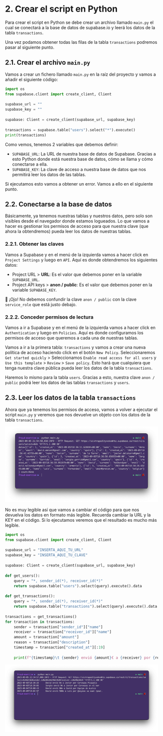 # 2. Crear el script en Python

Para crear el script en Python se debe crear un archivo llamado `main.py` el cual
se conectará a la base de datos de supabase.io y leerá los datos de la tabla `transactions`.

Una vez podamos obtener todas las filas de la tabla `transactions` podremos pasar al siguiente punto.

## 2.1. Crear el archivo `main.py`

Vamos a crear un fichero llamado `main.py` en la raíz del proyecto y vamos a añadir el siguiente código:

```python
import os
from supabase.client import create_client, Client

supabase_url = ""
supabase_key = ""

supabase: Client = create_client(supabase_url, supabase_key)

transactions = supabase.table("users").select("*").execute()
print(transactions)
```

Como vemos, tenemos 2 variables que debemos definir:
* `SUPABASE_URL`: La URL de nuestra base de datos de Supabase. Gracias a esto Python donde está nuestra base de datos, cómo se llama y cómo conectarse a ella.
* `SUPABASE_KEY`: La clave de acceso a nuestra base de datos que nos permitirá leer los datos de las tablas.

Si ejecutamos esto vamos a obtener un error. Vamos a ello en el siguiente punto.

## 2.2. Conectarse a la base de datos

Básicamente, ya tenemos nuestras tablas y nuestros datos, pero solo son visibles desde el navegador donde estamos
logueados. Lo que vamos a hacer es gestionar los permisos de acceso para que nuestra clave (que ahora la obtendremos)
pueda leer los datos de nuestras tablas.

### 2.2.1. Obtener las claves

Vamos a Supabase y en el menú de la izquierda vamos a hacer click en `Project Settings` y luego en `API`.
Aquí es donde obtendremos los siguientes datos:
* Project URL > **URL**: Es el valor que debemos poner en la variable `SUPABASE_URL`.
* Project API keys > **anon / public**: Es el valor que debemos poner en la variable `SUPABASE_KEY`.

🚨 ¡Ojo! No debemos confundir la clave `anon / public` con la clave `service_role` que está justo debajo.

### 2.2.2. Conceder permisos de lectura

Vamos a ir a Supabase y en el menú de la izquierda vamos a hacer click en `Authentication` y luego en `Policies`.
Aquí es donde configuramos los permisos de acceso que queremos a cada una de nuestras tablas.

Vamos a ir a la primera tabla: `transactions` y vamos a crear una nueva política de acceso haciendo click en el botón `New Policy`.
Seleccionaremos `Get started quickly` > Seleccionamos `Enable read access for all users` y `Use this template` > `Review` > `Save policy`.
Esto hará que cualquiera que tenga nuestra clave pública pueda leer los datos de la tabla `transactions`.

Haremos lo mismo para la tabla `users`. Gracias a esto, nuestra clave `anon / public` podrá leer los datos de las tablas `transactions` y `users`.


## 2.3. Leer los datos de la tabla `transactions`

Ahora que ya tenemos los permisos de acceso, vamos a volver a ejecutar el script `main.py` y veremos que nos devuelve un objeto con los datos de la tabla `transactions`.

![transactions_output.png](./transactions_output.png)

No es muy legible así que vamos a cambiar el código para que nos devuelva los datos en formato más legible. 
Recuerda cambiar la URL y la KEY en el código. Si lo ejecutamos veremos que el resultado es mucho más legible.

```python
import os
from supabase.client import create_client, Client

supabase_url = "INSERTA_AQUI_TU_URL"
supabase_key = "INSERTA_AQUI_TU_CLAVE"

supabase: Client = create_client(supabase_url, supabase_key)

def get_users():
    query = "*, sender_id(*), receiver_id(*)"
    return supabase.table("users").select(query).execute().data

def get_transactions():
    query = "*, sender_id(*), receiver_id(*)"
    return supabase.table("transactions").select(query).execute().data

transactions = get_transactions()
for transaction in transactions:
    sender = transaction["sender_id"]["name"]
    receiver = transaction["receiver_id"]["name"]
    amount = transaction["amount"]
    reason = transaction["description"]
    timestamp = transaction["created_at"][:19]

    print(f"{timestamp}\t {sender} envió {amount}€ a {receiver} por {reason}")
```

![transactions_pretty.png](./transactions_pretty.png)
